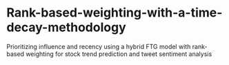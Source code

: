 # Rank-based-weighting-with-a-time-decay-methodology
Prioritizing influence and recency using a hybrid FTG model with rank-based weighting for stock trend prediction and tweet sentiment analysis
